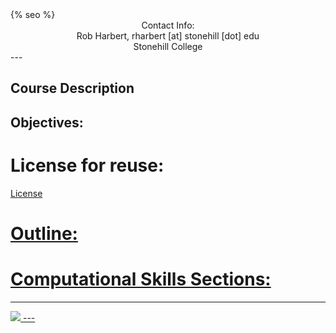 ﻿<html>
  <head>
    {% seo %}
  </head>
</html>

<center>
Contact Info:<br>
Rob Harbert, 
rharbert [at] stonehill [dot] edu <br>
Stonehill College <br>
</center>
---

## Course Description

## Objectives:

# License for reuse: 

<a href = "https://github.com/rsh249/bioinformatics/blob/master/LICENSE.md"> License


# Outline:

# Computational Skills Sections:






---

<image src='images/minion.jpg'>
---





